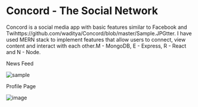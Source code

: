 # Concord -  The Social Network

Concord is a social media app with basic features similar to Facebook and Twihttps://github.com/waditya/Concord/blob/master/Sample.JPGtter. I have used MERN stack to implement features that allow users to connect, view content and interact with each other.M - MongoDB, E - Express, R - React and N - Node.

News Feed

![sample](https://user-images.githubusercontent.com/4469379/44684643-367a0d80-aa0f-11e8-8e03-683505ca6125.JPG)


Profile Page

![image](https://user-images.githubusercontent.com/4469379/44684756-7f31c680-aa0f-11e8-90e3-c3996c006072.png)



